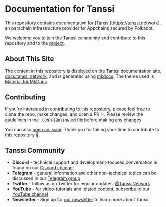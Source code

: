 # Documentation for Tanssi
 
This repository contains documentation for [Tanssi](https://tanssi.network], an parachain infrastructure provider for Appchains secured by Polkadot.

We welcome you to join the Tanssi community and contribute to this repository and to the [project](https://github.com/moondance-labs/tanssi).

## About This Site 

The content in this repository is displayed on the Tanssi documentation site, [docs.tanssi.network](https://docs.tanssi.network), and is generated using [mkdocs](https://www.mkdocs.org/). The theme used is [Material for MkDocs](https://squidfunk.github.io/mkdocs-material/).

## Contributing

If you're interested in contributing to this repository, please feel free to clone the repo, make changes, and open a PR ✨. Please review the guidelines in the [`.CONTRIBUTING.md` file](https://github.com/moondance-labs/tanssi-docs/blob/main/CONTRIBUTING.md) before making any changes.

You can also [open an issue](https://github.com/moondance-labs/tanssi-docs/issues/new). Thank you for taking your time to contribute to this repository 💜.

## Tanssi Community

- **Discord** - technical support and development-focused conversation is found on our [Discord channel](https://discord.gg/kuyPhew2KB)
- **Telegram** - general information and other non-technical topics can be discussed in our [Telegram group](https://t.me/tanssiofficial)
- **Twitter** - follow us on Twitter for regular updates: [@TanssiNetwork](https://twitter.com/TanssiNetwork)
- **YouTube** - for video-tutorials and related content, subscribe to our [YouTube channel](https://www.youtube.com/@TanssiNetwork?sub_confirmation=1)
- **Newsletter** - Sign up for [our newsletter](https://www.tanssi.network/newsletter) to learn more about Tanssi

